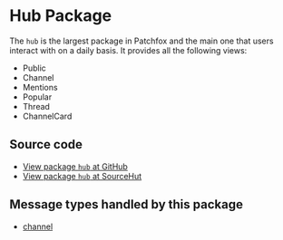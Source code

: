 # Hub Package

The `hub` is the largest package in Patchfox and the main one that users interact with on a daily basis. It provides all the following views:

* Public
* Channel
* Mentions
* Popular
* Thread
* ChannelCard

## Source code
* [View package `hub` at GitHub](https://github.com/soapdog/patchfox/blob/master/src/packages/hub) 
* [View package `hub` at SourceHut](https://git.sr.ht/~soapdog/patchfox/tree/master/item/src/packages/hub)


## Message types handled by this package

* [channel](/message_types/channel)
